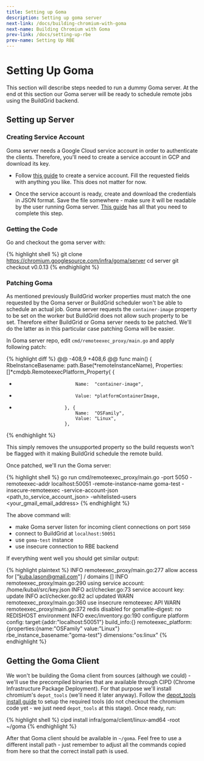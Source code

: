 ```yaml
---
title: Setting up Goma
description: Setting up goma server
next-link: /docs/building-chromium-with-goma
next-name: Building Chromium with Goma
prev-link: /docs/setting-up-rbe
prev-name: Setting Up RBE
---
```


# Setting Up Goma

This section will describe steps needed to run a dummy Goma server. At the end ot this section our Goma server will be ready to schedule remote jobs using the BuildGrid backend.

## Setting up Server

### Creating Service Account

Goma server needs a Google Cloud service account in order to authenticate the clients. Therefore, you'll need to create a service account in GCP and download its key.

- Follow [this guide](https://cloud.google.com/iam/docs/creating-managing-service-accounts) to create a service account. Fill the requested fields with anything you like. This does not matter for now.

- Once the service account is ready, create and download the credentials in JSON format. Save the file somewhere - make sure it will be readable by the user running Goma server. [This guide](https://cloud.google.com/iam/docs/creating-managing-service-account-keys) has all that you need to complete this step.

### Getting the Code

Go and checkout the goma server with:

{% highlight shell %}
git clone https://chromium.googlesource.com/infra/goma/server
cd server
git checkout v0.0.13
{% endhighlight %}

### Patching Goma

As mentioned previously BuildGrid worker properties must match the one requested by the Goma server or BuildGrid scheduler won't be able to schedule an actual job. Goma server requests the `container-image` property to be set on the worker but BuildGrid does not allow such property to be set. Therefore either BuildGrid or Goma server needs to be patched. We'll do the latter as in this particular case patching Goma will be easier.

In Goma server repo, edit `cmd/remoteexec_proxy/main.go` and apply following patch:

{% highlight diff %}
@@ -408,9 +408,6 @@ func main() {
 					RbeInstanceBasename: path.Base(*remoteInstanceName),
 					Properties: []*cmdpb.RemoteexecPlatform_Property{
 						{
-							Name:  "container-image",
-							Value: *platformContainerImage,
-						}, {
 							Name:  "OSFamily",
 							Value: "Linux",
 						},
{% endhighlight %}

This simply removes the unsupported property so the build requests won't be flagged with it making BuildGrid schedule the remote build.

Once patched, we'll run the Goma server:

{% highlight shell %}
go run cmd/remoteexec_proxy/main.go -port 5050 -remoteexec-addr localhost:50051 -remote-instance-name goma-test -insecure-remoteexec -service-account-json <path_to_service_account_json> -whitelisted-users <your_gmail_email_address>
{% endhighlight %}

The above command will:

- make Goma server listen for incoming client connections on port `5050`
- connect to BuildGrid at `localhost:50051`
- use `goma-test` instance
- use insecure connection to RBE backend

If everything went well you should get similar output:

{% highlight plaintext %}
INFO	remoteexec_proxy/main.go:277	allow access for ["kuba.lason@gmail.com"] / domains []
INFO	remoteexec_proxy/main.go:290	using service account: /home/kubal/src/key.json
INFO	acl/checker.go:73	service account key: update
INFO	acl/checker.go:82	acl updated
WARN	remoteexec_proxy/main.go:360	use insecrure remoteexec API
WARN	remoteexec_proxy/main.go:372	redis disabled for gomafile-digest: no REDISHOST environment
INFO	exec/inventory.go:190	configure platform config: target:{addr:"localhost:50051"}  build_info:{}  remoteexec_platform:{properties:{name:"OSFamily"  value:"Linux"}  rbe_instance_basename:"goma-test"}  dimensions:"os:linux"
{% endhighlight %}

## Getting the Goma Client

We won't be building the Goma client from sources (although we could) - we'll use the precompiled binaries that are available through CIPD (Chrome Infrastructure Package Deployment). For that purpose we'll install chromium's `depot_tools` (we'll need it later anyway). Follow the [depot_tools install guide](https://chromium.googlesource.com/chromium/src/+/master/docs/linux/build_instructions.md#install) to setup the required tools (do not checkout the chromium code yet - we just need `depot_tools` at this stage). Once ready, run:

{% highlight shell %}
cipd install infra/goma/client/linux-amd64 -root ~/goma
{% endhighlight %}

After that Goma client should be available in `~/goma`. Feel free to use a different install path - just remember to adjust all the commands copied from here so that the correct install path is used.

